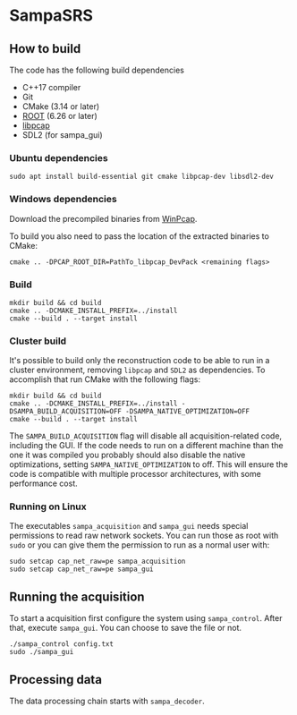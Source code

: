 # SampaSRS

## How to build

The code has the following build dependencies

- C++17 compiler
- Git
- CMake (3.14 or later)
- [ROOT](https://root.cern/) (6.26 or later)
- [libpcap](https://www.tcpdump.org/index.html)
- SDL2 (for sampa_gui)

### Ubuntu dependencies

    sudo apt install build-essential git cmake libpcap-dev libsdl2-dev

### Windows dependencies

Download the precompiled binaries from [WinPcap](https://www.winpcap.org/install/bin/WpdPack_4_1_2.zip).

To build you also need to pass the location of the extracted binaries to CMake:

    cmake .. -DPCAP_ROOT_DIR=PathTo_libpcap_DevPack <remaining flags>

### Build

    mkdir build && cd build
    cmake .. -DCMAKE_INSTALL_PREFIX=../install
    cmake --build . --target install

### Cluster build

It's possible to build only the reconstruction code to be able to run in a cluster environment, removing `libpcap` and `SDL2` as dependencies. To accomplish that run CMake with the following flags:

    mkdir build && cd build
    cmake .. -DCMAKE_INSTALL_PREFIX=../install -DSAMPA_BUILD_ACQUISITION=OFF -DSAMPA_NATIVE_OPTIMIZATION=OFF
    cmake --build . --target install

The `SAMPA_BUILD_ACQUISITION` flag will disable all acquisition-related code, including the GUI. If the code needs to run on a different machine than the one it was compiled you probably should also disable the native optimizations, setting `SAMPA_NATIVE_OPTIMIZATION` to off. This will ensure the code is compatible with multiple processor architectures, with some performance cost.

### Running on Linux

The executables `sampa_acquisition` and `sampa_gui` needs special permissions to read raw network sockets. You can run those as root with `sudo` or you can give them the permission to run as a normal user with:

    sudo setcap cap_net_raw=pe sampa_acquisition
    sudo setcap cap_net_raw=pe sampa_gui

## Running the acquisition

To start a acquisition first configure the system using `sampa_control`. After that, execute `sampa_gui`. You can choose to save the file or not. 

    ./sampa_control config.txt
    sudo ./sampa_gui

## Processing data

The data processing chain starts with `sampa_decoder`.